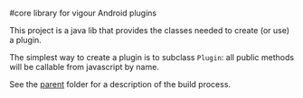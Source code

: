 #core library for vigour Android plugins

This project is a java lib that provides the classes needed to create (or use) a plugin.

The simplest way to create a plugin is to subclass `Plugin`: all public methods will be callable from javascript by name.

See the [parent](..) folder for a description of the build process.
